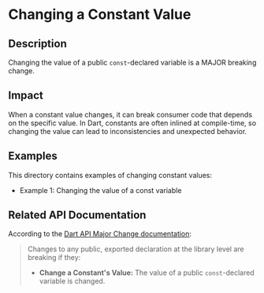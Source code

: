 # Changing a Constant Value

## Description
Changing the value of a public `const`-declared variable is a MAJOR breaking change.

## Impact
When a constant value changes, it can break consumer code that depends on the specific value. In Dart, constants are often inlined at compile-time, so changing the value can lead to inconsistencies and unexpected behavior.

## Examples
This directory contains examples of changing constant values:
- Example 1: Changing the value of a const variable

## Related API Documentation
According to the [Dart API Major Change documentation](../../api_major_change.md):
> Changes to any public, exported declaration at the library level are breaking if they:
> - **Change a Constant's Value:** The value of a public `const`-declared variable is changed.
